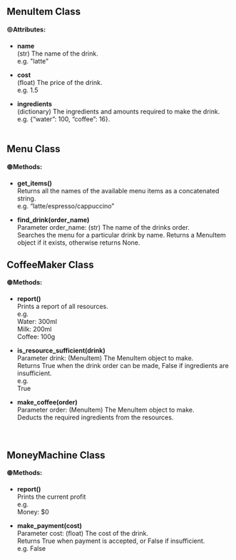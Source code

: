 ## MenuItem Class
:green_circle:**Attributes:**
- **name**  
  (str) The name of the drink.  
  e.g. "latte"

- **cost**  
  (float) The price of the drink.  
  e.g. 1.5
  
- **ingredients**  
  (dictionary) The ingredients and amounts required to make the drink.  
  e.g. {“water”: 100, “coffee”: 16}. 
  <br></br>


## Menu Class
🟤**Methods:**
- **get_items()**  
  Returns all the names of the available menu items as a concatenated string.  
  e.g. “latte/espresso/cappuccino”


- **find_drink(order_name)**  
  Parameter order_name: (str) The name of the drinks order.  
  Searches the menu for a particular drink by name. Returns a MenuItem object if it exists, otherwise returns None.



## CoffeeMaker Class
🟤**Methods:**
- **report()**  
  Prints a report of all resources.  
  e.g.  
  Water: 300ml  
  Milk: 200ml  
  Coffee: 100g  

- **is_resource_sufficient(drink)**  
  Parameter drink: (MenuItem) The MenuItem object to make.  
  Returns True when the drink order can be made, False if ingredients are insufficient.  
  e.g.  
  True

- **make_coffee(order)**  
  Parameter order: (MenuItem) The MenuItem object to make.  
  Deducts the required ingredients from the resources.  
<br></br>


## MoneyMachine Class
🟤**Methods:**
- **report()**  
  Prints the current profit  
  e.g.  
  Money: $0

- **make_payment(cost)**  
  Parameter cost: (float) The cost of the drink.  
  Returns True when payment is accepted, or False if insufficient.  
  e.g. False

